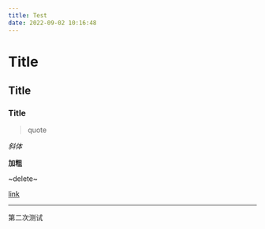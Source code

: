 ```yaml
---
title: Test
date: 2022-09-02 10:16:48
---
```

# Title
## Title
### Title
> quote

*斜体*

**加粗**

~delete~

[link](url)


---

第二次测试
